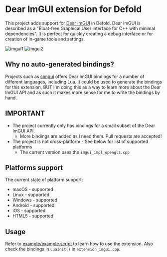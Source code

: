 # Dear ImGUI extension for Defold
This project adds support for [Dear ImGUI](https://github.com/ocornut/imgui) in Defold. Dear ImGUI is described as a "Bloat-free Graphical User interface for C++ with minimal dependencies". It is perfect for quickly creating a debug interface or for creation of in-game tools and settings.

![imgui1](https://user-images.githubusercontent.com/1300688/118636082-983cc000-b7d4-11eb-9a02-55785e4651ac.png)
![imgui2](https://user-images.githubusercontent.com/1300688/118636087-996ded00-b7d4-11eb-88e6-e90d15ede189.png)


## Why no auto-generated bindings?
Projects such as [cimgui](https://github.com/cimgui/cimgui) offers Dear ImGUI bindings for a number of different languages, including Lua. It could be used  to generate the bindings for this extension, BUT I'm doing this as a way to learn more about the Dear ImGUI API and as such it makes more sense for me to write the bindings by hand.


## IMPORTANT
* The project currently only has bindings for a small subset of the Dear ImGUI API.
  * More bindings are added as I need them. Pull requests are accepted!
* The project is not cross-platform - See below for list of supported platforms
  * The current version uses the `imgui_impl_opengl3.cpp`


## Platforms support
The current state of platform support:

* macOS - supported
* Linux - supported
* Windows - supported
* Android - supported
* iOS - supported
* HTML5 - supported


## Usage
Refer to [example/example.script](/example/example.script) to learn how to use the extension. Also check the bindings in `LuaInit()` in `extension_imgui.cpp`.
